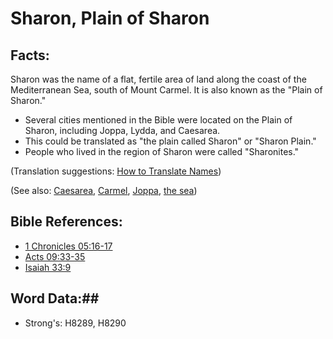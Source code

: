# Sharon, Plain of Sharon #

## Facts: ##

Sharon was the name of a flat, fertile area of land along the coast of the Mediterranean Sea, south of Mount Carmel. It is also known as the "Plain of Sharon."

* Several cities mentioned in the Bible were located on the Plain of Sharon, including Joppa, Lydda, and Caesarea.
* This could be translated as "the plain called Sharon" or "Sharon Plain."
* People who lived in the region of Sharon were called "Sharonites."

(Translation suggestions: [How to Translate Names](rc://en/ta/man/translate/translate-names))

(See also: [Caesarea](caesarea.md), [Carmel](carmel.md), [Joppa](joppa.md), [the sea](mediterranean.md))

## Bible References: ##

* [1 Chronicles 05:16-17](rc://en/tn/help/1ch/05/16)
* [Acts 09:33-35](rc://en/tn/help/act/09/33)
* [Isaiah 33:9](rc://en/tn/help/isa/33/09)

## Word Data:##

* Strong's: H8289, H8290

